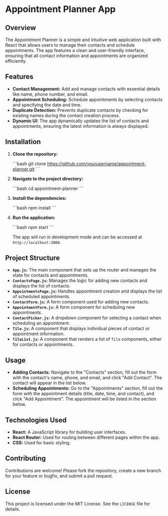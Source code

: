 
# Appointment Planner App

## Overview

The Appointment Planner is a simple and intuitive web application built with React that allows users to manage their contacts and schedule appointments. The app features a clean and user-friendly interface, ensuring that all contact information and appointments are organized efficiently.

## Features

- **Contact Management:** Add and manage contacts with essential details like name, phone number, and email.
- **Appointment Scheduling:** Schedule appointments by selecting contacts and specifying the date and time.
- **Duplicate Detection:** Prevents duplicate contacts by checking for existing names during the contact creation process.
- **Dynamic UI:** The app dynamically updates the list of contacts and appointments, ensuring the latest information is always displayed.

## Installation

1. **Clone the repository:**

   \`\`\`bash
   git clone https://github.com/yourusername/appointment-planner.git
   \`\`\`

2. **Navigate to the project directory:**

   \`\`\`bash
   cd appointment-planner
   \`\`\`

3. **Install the dependencies:**

   \`\`\`bash
   npm install
   \`\`\`

4. **Run the application:**

   \`\`\`bash
   npm start
   \`\`\`

   The app will run in development mode and can be accessed at `http://localhost:3000`.

## Project Structure

- **`App.js`:** The main component that sets up the router and manages the state for contacts and appointments.
- **`ContactsPage.js`:** Manages the logic for adding new contacts and displays the list of contacts.
- **`AppointmentsPage.js`:** Handles appointment creation and displays the list of scheduled appointments.
- **`ContactForm.js`:** A form component used for adding new contacts.
- **`AppointmentForm.js`:** A form component for scheduling new appointments.
- **`ContactPicker.js`:** A dropdown component for selecting a contact when scheduling an appointment.
- **`Tile.js`:** A component that displays individual pieces of contact or appointment information.
- **`TileList.js`:** A component that renders a list of `Tile` components, either for contacts or appointments.

## Usage

- **Adding Contacts:** Navigate to the "Contacts" section, fill out the form with the contact's name, phone, and email, and click "Add Contact". The contact will appear in the list below.
- **Scheduling Appointments:** Go to the "Appointments" section, fill out the form with the appointment details (title, date, time, and contact), and click "Add Appointment". The appointment will be listed in the section below.

## Technologies Used

- **React:** A JavaScript library for building user interfaces.
- **React Router:** Used for routing between different pages within the app.
- **CSS:** Used for basic styling.

## Contributing

Contributions are welcome! Please fork the repository, create a new branch for your feature or bugfix, and submit a pull request.

## License

This project is licensed under the MIT License. See the `LICENSE` file for details.

